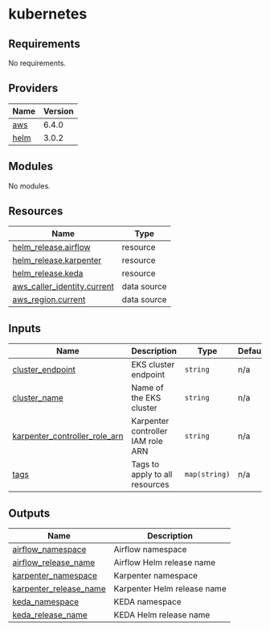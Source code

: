 # kubernetes

<!-- BEGINNING OF PRE-COMMIT-TERRAFORM DOCS HOOK -->
## Requirements

No requirements.

## Providers

| Name | Version |
|------|---------|
| <a name="provider_aws"></a> [aws](#provider\_aws) | 6.4.0 |
| <a name="provider_helm"></a> [helm](#provider\_helm) | 3.0.2 |

## Modules

No modules.

## Resources

| Name | Type |
|------|------|
| [helm_release.airflow](https://registry.terraform.io/providers/hashicorp/helm/latest/docs/resources/release) | resource |
| [helm_release.karpenter](https://registry.terraform.io/providers/hashicorp/helm/latest/docs/resources/release) | resource |
| [helm_release.keda](https://registry.terraform.io/providers/hashicorp/helm/latest/docs/resources/release) | resource |
| [aws_caller_identity.current](https://registry.terraform.io/providers/hashicorp/aws/latest/docs/data-sources/caller_identity) | data source |
| [aws_region.current](https://registry.terraform.io/providers/hashicorp/aws/latest/docs/data-sources/region) | data source |

## Inputs

| Name | Description | Type | Default | Required |
|------|-------------|------|---------|:--------:|
| <a name="input_cluster_endpoint"></a> [cluster\_endpoint](#input\_cluster\_endpoint) | EKS cluster endpoint | `string` | n/a | yes |
| <a name="input_cluster_name"></a> [cluster\_name](#input\_cluster\_name) | Name of the EKS cluster | `string` | n/a | yes |
| <a name="input_karpenter_controller_role_arn"></a> [karpenter\_controller\_role\_arn](#input\_karpenter\_controller\_role\_arn) | Karpenter controller IAM role ARN | `string` | n/a | yes |
| <a name="input_tags"></a> [tags](#input\_tags) | Tags to apply to all resources | `map(string)` | n/a | yes |

## Outputs

| Name | Description |
|------|-------------|
| <a name="output_airflow_namespace"></a> [airflow\_namespace](#output\_airflow\_namespace) | Airflow namespace |
| <a name="output_airflow_release_name"></a> [airflow\_release\_name](#output\_airflow\_release\_name) | Airflow Helm release name |
| <a name="output_karpenter_namespace"></a> [karpenter\_namespace](#output\_karpenter\_namespace) | Karpenter namespace |
| <a name="output_karpenter_release_name"></a> [karpenter\_release\_name](#output\_karpenter\_release\_name) | Karpenter Helm release name |
| <a name="output_keda_namespace"></a> [keda\_namespace](#output\_keda\_namespace) | KEDA namespace |
| <a name="output_keda_release_name"></a> [keda\_release\_name](#output\_keda\_release\_name) | KEDA Helm release name |
<!-- END OF PRE-COMMIT-TERRAFORM DOCS HOOK -->
